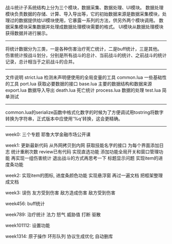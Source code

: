 战斗统计子系统结构上分为三个模块，数据采集、数据处理、UI模块。
数据处理模块负责数据的存储、计算、导入导出等，它的初始数据来源是数据采集模块，处理过的数据提供给UI模块使用，它暴露一系列的方法，供另外两个模块调用。
数据采集模块采集数据并处理成数据处理模块需要的格式。
UI模块从数据处理模块获得数据并进行展示。

---
将统计数据分为三类，一是各种伤害治疗死亡统计，二是buff统计，三是其他。
伤害统计按战斗划分，分别是所有战斗的总计、当前战斗的统计、之前战斗的统计记录，总计相当于之前战斗的合并。

---
文件说明
strict.lua
检测未声明便使用的全局变量的工具
common.lua
一些基础性的工具
port.lua
获取必要数据的接口
base.lua
主要的数据结构和数据来源
export.lua
数据导入导出
death.lua
死亡统计
process.lua
数据的处理
test.lua
简单测试

---
common.lua的serialize函数中格式化数字的时候为了方便调试用tostring将数字转换为字符串，正式版本中应使用'%q'转换，这会更精确。

---
week0:
三个专题
耶鲁大学金融市场公开课

week1:
更新最新代码 从外网拷贝到内网
获取技能名字的接口
为每个界面添加日志 统计重刷次数
review已有代码
实现直选功能
添加功能全局开关和窗口管理功能
再实现一组伤害统计
退出战斗的方式再思考一下
标题显示问题
实现item的进度条功能

week2:
实现item的图标, 进度条颜色功能
实现悬浮窗
再过一遍文档
把框架整理成文档

week3:
误伤
友方受到伤害
敌方造成伤害
敌方受到伤害

week456:
buff统计

week789:
治疗统计
法力
怒气
威胁值
打断
驱散

week101112:
设置功能

week1314:
原子操作
环形队列
协议生成优化
自动删库
